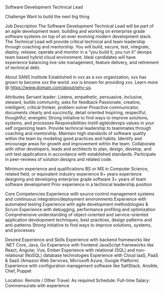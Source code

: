 Software Development Technical Lead


Challenge
Want to build the next big thing

Job Description
The Software Development Technical Lead will be part of an agile development team, building and working on enterprise grade software systems on top of an ever evolving modern development stack. The Technical Lead will provide critical technical and team leadership through coaching and mentorship.  You will build, secure, test, integrate, deploy, release, operate and monitor in a “you build it, you run it” devops team based hybrid cloud environment.  Ideal candidates will have experience balancing live-site management, feature delivery, and retirement of technical debt.

About SANS Institute
Established in xxx as a xxx organization, xxx has grown to become xxx the world. xxx is known for providing xxx. Learn more @ https://www.domain.com/about/why-us.

Attributes 
Servant leader: Listens, empathetic, persuasive, inclusive, steward, builds community, asks for feedback
Passionate, creative, intelligent, critical thinker, problem solver 
Proactive communicator, documents clearly and succinctly, detail oriented
Inspiring, respectful, thoughtful, energetic
Strong initiative to find ways to improve solutions, systems, and processes
Responsibilities
Instill agile\devops values in your self organizing team.
Provide technical leadership to teammates through coaching and mentorship.
Maintain high standards of software quality within the team by modeling good practices and habits.
Identify and encourage areas for growth and improvement within the team.
Collaborate with other developers, leads and architects to plan, design, develop, and unit test applications in accordance with established standards. 
Participate in peer-reviews of solution designs and related code.

Minimum experience and qualifications
BS or MS in Computer Science, related field, or equivalent industry experience
8+ years experience designing and developing enterprise grade software 
3+ years of team software development
Prior experience in a technical leadership position

Core Competencies
Experience with source control management systems and continuous integration/deployment environments
Experience with automated testing
Experience with agile development methodologies & Scrum
Experience with debugging, performance profiling and optimization
Comprehensive understanding of object-oriented and service-oriented application development techniques, best practices, design patterns and anti-patterns
Strong initiative to find ways to improve solutions, systems, and processes

Desired Experience and Skills
Experience with backend frameworks like .NET Core, Java, Go
Experience with frontend JavaScript frameworks like React, Angular, Vue, Ember
Experience with relational (SQL) and non-relational (NoSQL) database technologies
Experience with Cloud IaaS, PaaS & SaaS (Amazon Web Services, Microsoft Azure, Google Platform)
Experience with configuration management software like SaltStack, Ansible, Chef, Puppet

Location: Remote / Other
Travel: As required
Schedule: Full-time
Salary: Commensurate with experience

